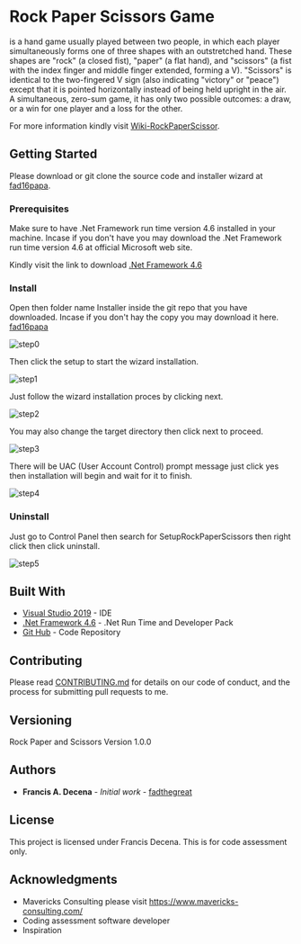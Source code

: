 # Rock Paper Scissors Game

is a hand game usually played between two people, in which each player simultaneously forms one of three shapes with an outstretched hand. These shapes are "rock" (a closed fist), "paper" (a flat hand), and "scissors" (a fist with the index finger and middle finger extended, forming a V). "Scissors" is identical to the two-fingered V sign (also indicating "victory" or "peace") except that it is pointed horizontally instead of being held upright in the air. A simultaneous, zero-sum game, it has only two possible outcomes: a draw, or a win for one player and a loss for the other.

For more information kindly visit [Wiki-RockPaperScissor](https://en.wikipedia.org/wiki/Rock_paper_scissors).

## Getting Started

Please download or git clone the source code and installer wizard at [fad16papa](https://github.com/fad16papa/RockPaperScissors).

### Prerequisites

Make sure to have .Net Framework run time version 4.6 installed in your machine. 
Incase if you don't have you may download the .Net Framework run time version 4.6 at official Microsoft web site. 

Kindly visit the link to download [.Net Framework 4.6](https://dotnet.microsoft.com/download/dotnet-framework/net46)

### Install
Open then folder name Installer inside the git repo that you have downloaded. 
Incase if you don't hay the copy you may download it here. [fad16papa](https://github.com/fad16papa/RockPaperScissors)

![step0](https://user-images.githubusercontent.com/13810195/87892588-0fe47600-ca70-11ea-89f1-54d0356ed86d.PNG)

Then click the setup to start the wizard installation.

![step1](https://user-images.githubusercontent.com/13810195/87892505-d3b11580-ca6f-11ea-9345-f855fc5b2d9b.PNG)

Just follow the wizard installation proces by clicking next.

![step2](https://user-images.githubusercontent.com/13810195/87893035-38b93b00-ca71-11ea-91f2-3ad3fb8af08e.PNG)

You may also change the target directory then click next to proceed. 

![step3](https://user-images.githubusercontent.com/13810195/87893062-51c1ec00-ca71-11ea-9f1f-68ce8da780a5.PNG)

There will be UAC (User Account Control) prompt message just click yes then installation will begin and wait for it to finish. 

![step4](https://user-images.githubusercontent.com/13810195/87893177-af563880-ca71-11ea-9f1d-402b6559760e.PNG)

### Uninstall

Just go to Control Panel then search for SetupRockPaperScissors then right click then click uninstall.

![step5](https://user-images.githubusercontent.com/13810195/87893324-24297280-ca72-11ea-9467-aadbf009fd84.PNG)

## Built With

* [Visual Studio 2019](https://visualstudio.microsoft.com/vs/) - IDE 
* [.Net Framework 4.6](https://dotnet.microsoft.com/download/dotnet-framework/net46) - .Net Run Time and Developer Pack
* [Git Hub](https://github.com/fad16papa/RockPaperScissors) - Code Repository

## Contributing

Please read [CONTRIBUTING.md](https://github.com/fad16papa/RockPaperScissors/blob/Francis/CONTRIBUTING.md) for details on our code of conduct, and the process for submitting pull requests to me.

## Versioning

Rock Paper and Scissors Version 1.0.0

## Authors

* **Francis A. Decena** - *Initial work* - [fadthegreat](https://github.com/fad16papa)

## License

This project is licensed under Francis Decena. This is for code assessment only.

## Acknowledgments

* Mavericks Consulting please visit https://www.mavericks-consulting.com/
* Coding assessment software developer
* Inspiration
